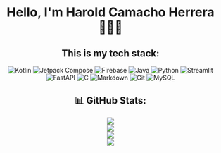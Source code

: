 <div align=center>

# Hello, I'm Harold Camacho Herrera 🧑🏻‍💻

## This is my tech stack:

![Kotlin](https://img.shields.io/badge/kotlin-%237F52FF.svg?style=for-the-badge&logo=kotlin&logoColor=white)
![Jetpack Compose](https://img.shields.io/badge/Jetpack%20Compose-x?style=for-the-badge&logo=jetpackcompose&logoColor=white&logoSize=auto&color=%234285F4)
![Firebase](https://img.shields.io/badge/firebase-a08021?style=for-the-badge&logo=firebase&logoColor=ffcd34) 
![Java](https://img.shields.io/badge/java-%23ED8B00.svg?style=for-the-badge&logo=openjdk&logoColor=white)
![Python](https://img.shields.io/badge/python-3670A0?style=for-the-badge&logo=python&logoColor=white)
![Streamlit](https://img.shields.io/badge/streamlit-x?style=for-the-badge&logo=streamlit&logoColor=white&color=%23FF4B4B)
![FastAPI](https://img.shields.io/badge/FastAPI-005571?style=for-the-badge&logo=fastapi)
![C](https://img.shields.io/badge/c-%2300599C.svg?style=for-the-badge&logo=c&logoColor=white) 
![Markdown](https://img.shields.io/badge/markdown-%23000000.svg?style=for-the-badge&logo=markdown&logoColor=white)
![Git](https://img.shields.io/badge/git-%23F05033.svg?style=for-the-badge&logo=git&logoColor=white)
![MySQL](https://img.shields.io/badge/mysql-4479A1.svg?style=for-the-badge&logo=mysql&logoColor=white)


## 📊 GitHub Stats:
![](https://github-readme-stats.vercel.app/api?username=Sentryrama&theme=transparent&hide_border=false&include_all_commits=false&count_private=true)<br/>
![](https://github-readme-streak-stats.herokuapp.com/?user=Sentryrama&theme=transparent&hide_border=false)<br/>
![](https://github-contributor-stats.vercel.app/api?username=Sentryrama&limit=5&theme=transparent&combine_all_yearly_contributions=true)<br/>
![](https://github-readme-stats.vercel.app/api/top-langs/?username=Sentryrama&theme=transparent&hide_border=false&include_all_commits=false&count_private=true&layout=compact)<br/>

